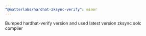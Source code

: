 ```yaml
---
"@matterlabs/hardhat-zksync-verify": minor
---
```


Bumped hardhat-verify version and used latest version zksync solc compiler
